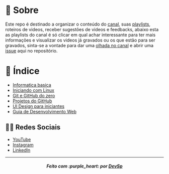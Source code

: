 # :page_with_curl: Sobre

Este repo é destinado a organizar o conteúdo do [canal](https://www.youtube.com/channel/UCFIHeoKduKPsE2m1oSiK9Mg), suas [playlists](https://www.youtube.com/channel/UCFIHeoKduKPsE2m1oSiK9Mg/playlists), roteiros de videos, receber sugestões de videos e feedbacks, abaixo esta as playlists do canal é só clicar em qual achar interessante para ter mais informações e visualizar os videos já gravados ou os que estão para ser gravados, sinta-se a vontade para dar uma [olhada no canal](https://www.youtube.com/channel/UCFIHeoKduKPsE2m1oSiK9Mg) e abrir uma [issue](https://github.com/devsp011/canal-youtube/issues) aqui no repositório.

# :pushpin: Índice

* [Informatica basica](https://github.com/devsp011/canal-youtube/blob/master/playlists/Informatica%20basica.md)
* [Iniciando com Linux](https://github.com/devsp011/canal-youtube/blob/master/playlists/Iniciando%20com%20Linux.md)
* [Git e GitHub do zero](https://github.com/devsp011/canal-youtube/blob/master/playlists/Git%20e%20GitHub%20do%20zero.md)
* [Projetos do GitHub](https://github.com/devsp011/canal-youtube/blob/master/playlists/Projetos%20do%20GitHub.md)
* [UI Design para iniciantes](https://github.com/devsp011/canal-youtube/blob/master/playlists/UI%20Design%20para%20iniciantes.md)
* [Guia de Desenvolvimento Web](https://github.com/devsp011/canal-youtube/blob/master/playlists/Guia%20de%20Desenvolvimento%20Web.md)

## :man_technologist: Redes Sociais

* [YouTube](https://www.youtube.com/channel/UCFIHeoKduKPsE2m1oSiK9Mg)
* [Instagram](https://www.instagram.com/devsp011/)
* [LinkedIn](https://www.linkedin.com/in/devsp011/)

---

<h5 align='center' >Feito com :purple_heart: por <a href="https://github.com/devsp011" target="_blank">DevSp</a> </h5>
